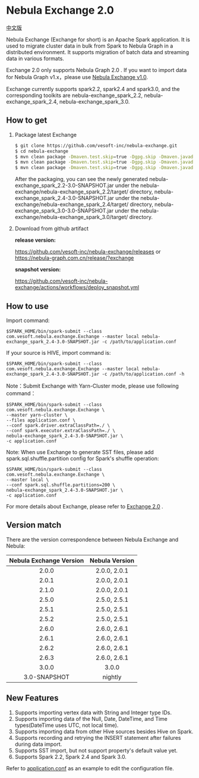 # Nebula Exchange 2.0
 [中文版](https://github.com/vesoft-inc/nebula-exchange/blob/master/README-CN.md)
 
Nebula Exchange (Exchange for short) is an Apache Spark application. It is used to migrate cluster data in bulk from Spark to Nebula Graph in a distributed environment. It supports migration of batch data and streaming data in various formats.

Exchange 2.0 only supports Nebula Graph 2.0 . If you want to import data for Nebula Graph v1.x，please use [Nebula Exchange v1.0](https://github.com/vesoft-inc/nebula-java/tree/v1.0/tools/exchange).

Exchange currently supports spark2.2, spark2.4 and spark3.0, and the corresponding toolkits are nebula-exchange_spark_2.2,  nebula-exchange_spark_2.4, nebula-exchange_spark_3.0.

## How to get

1. Package latest Exchange

    ```bash
    $ git clone https://github.com/vesoft-inc/nebula-exchange.git
    $ cd nebula-exchange
    $ mvn clean package -Dmaven.test.skip=true -Dgpg.skip -Dmaven.javadoc.skip=true -pl nebula-exchange_spark_2.2 -am -Pscala-2.11 -Pspark-2.2
    $ mvn clean package -Dmaven.test.skip=true -Dgpg.skip -Dmaven.javadoc.skip=true -pl nebula-exchange_spark_2.4 -am -Pscala-2.11 -Pspark-2.4
    $ mvn clean package -Dmaven.test.skip=true -Dgpg.skip -Dmaven.javadoc.skip=true -pl nebula-exchange_spark_3.0 -am -Pscala-2.12 -Pspark-3.0
    ```

    After the packaging, you can see the newly generated nebula-exchange_spark_2.2-3.0-SNAPSHOT.jar under the nebula-exchange/nebula-exchange_spark_2.2/target/ directory,
    nebula-exchange_spark_2.4-3.0-SNAPSHOT.jar under the nebula-exchange/nebula-exchange_spark_2.4/target/ directory, 
    nebula-exchange_spark_3.0-3.0-SNAPSHOT.jar under the nebula-exchange/nebula-exchange_spark_3.0/target/ directory.
2. Download from github artifact
   
   **release version:**
   
   https://github.com/vesoft-inc/nebula-exchange/releases
   or https://nebula-graph.com.cn/release/?exchange
   
   **snapshot version:**
   
   https://github.com/vesoft-inc/nebula-exchange/actions/workflows/deploy_snapshot.yml
## How to use

Import command:
```
$SPARK_HOME/bin/spark-submit --class com.vesoft.nebula.exchange.Exchange --master local nebula-exchange_spark_2.4-3.0-SNAPSHOT.jar -c /path/to/application.conf
```
If your source is HIVE, import command is:
```
$SPARK_HOME/bin/spark-submit --class com.vesoft.nebula.exchange.Exchange --master local nebula-exchange_spark_2.4-3.0-SNAPSHOT.jar -c /path/to/application.conf -h
```

Note：Submit Exchange with Yarn-Cluster mode, please use following command：
```
$SPARK_HOME/bin/spark-submit --class com.vesoft.nebula.exchange.Exchange \
--master yarn-cluster \
--files application.conf \
--conf spark.driver.extraClassPath=./ \
--conf spark.executor.extraClassPath=./ \
nebula-exchange_spark_2.4-3.0-SNAPSHOT.jar \
-c application.conf
```

Note: When use Exchange to generate SST files, please add spark.sql.shuffle.partition config for Spark's shuffle operation:
```
$SPARK_HOME/bin/spark-submit --class com.vesoft.nebula.exchange.Exchange \
--master local \
--conf spark.sql.shuffle.partitions=200 \
nebula-exchange_spark_2.4-3.0-SNAPSHOT.jar \
-c application.conf
```

For more details about Exchange, please refer to [Exchange 2.0](https://docs.nebula-graph.io/2.6.2/16.eco-tools/1.nebula-exchange/) .

## Version match

There are the version correspondence between Nebula Exchange and Nebula:

| Nebula Exchange Version | Nebula Version |
|:-----------------------:|:--------------:|
|       2.0.0             |  2.0.0, 2.0.1  |
|       2.0.1             |  2.0.0, 2.0.1  |
|       2.1.0             |  2.0.0, 2.0.1  |
|       2.5.0             |  2.5.0, 2.5.1  |
|       2.5.1             |  2.5.0, 2.5.1  |
|       2.5.2             |  2.5.0, 2.5.1  |
|       2.6.0             |  2.6.0, 2.6.1  |
|       2.6.1             |  2.6.0, 2.6.1  |
|       2.6.2             |  2.6.0, 2.6.1  |
|       2.6.3             |  2.6.0, 2.6.1  |
|       3.0.0             |     3.0.0      |
|     3.0-SNAPSHOT        |     nightly    |

## New Features

1. Supports importing vertex data with String and Integer type IDs.
2. Supports importing data of the Null, Date, DateTime, and Time types(DateTime uses UTC, not local time).
3. Supports importing data from other Hive sources besides Hive on Spark.
4. Supports recording and retrying the INSERT statement after failures during data import.
5. Supports SST import, but not support property's default value yet.
6. Supports Spark 2.2, Spark 2.4 and Spark 3.0.

Refer to [application.conf](https://github.com/vesoft-inc/nebula-exchange/blob/master/exchange-common/src/test/resources/application.conf) as an example to edit the configuration file.
